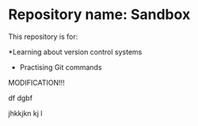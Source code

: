 # Repository name: Sandbox

This repository is for:

*Learning about version control systems
* Practising Git commands



MODIFICATION!!!


df
dgbf



jhkkjkn kj
l
